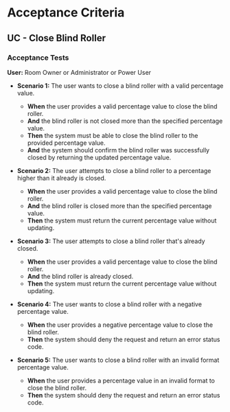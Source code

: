 # Acceptance Criteria

## UC - Close Blind Roller

### Acceptance Tests

**User:** Room Owner or Administrator or Power User

- **Scenario 1:** The user wants to close a blind roller with a valid percentage value.
    - **When** the user provides a valid percentage value to close the blind roller.
    - **And** the blind roller is not closed more than the specified percentage value.
    - **Then** the system must be able to close the blind roller to the provided percentage value.
    - **And** the system should confirm the blind roller was successfully closed by returning the updated percentage 
      value.


- **Scenario 2:** The user attempts to close a blind roller to a percentage higher than it already is closed.
  - **When** the user provides a valid percentage value to close the blind roller.
  - **And** the blind roller is closed more than the specified percentage value.
  - **Then** the system must return the current percentage value without updating.


- **Scenario 3:** The user attempts to close a blind roller that's already closed.
  - **When** the user provides a valid percentage value to close the blind roller.
  - **And** the blind roller is already closed.
  - **Then** the system must return the current percentage value without updating.


- **Scenario 4:** The user wants to close a blind roller with a negative percentage value.
  - **When** the user provides a negative percentage value to close the blind roller.
  - **Then** the system should deny the request and return an error status code.


- **Scenario 5:** The user wants to close a blind roller with an invalid format percentage value.
  - **When** the user provides a percentage value in an invalid format to close the blind roller.
  - **Then** the system should deny the request and return an error status code.